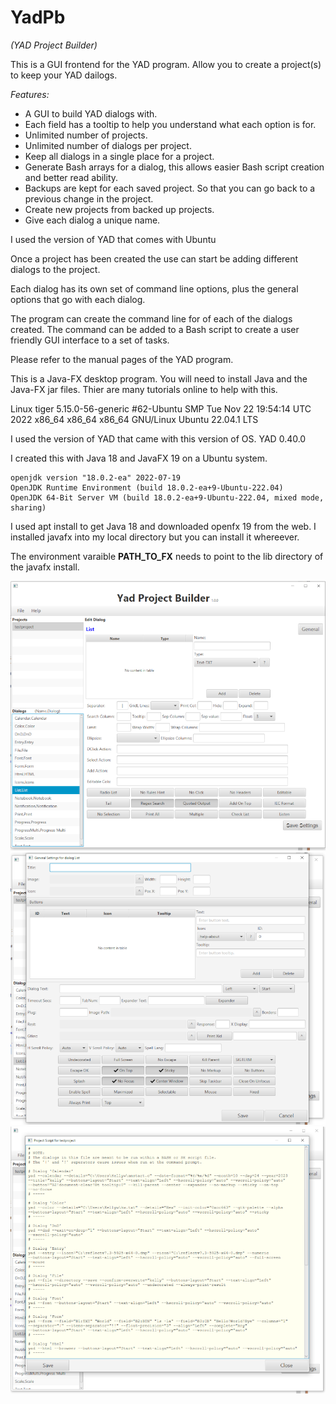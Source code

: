 # YadPb
  *(YAD Project Builder)*  

This is a GUI frontend for the YAD program.  Allow you to create a project(s) to keep your YAD dailogs.

*Features:*

- A GUI to build YAD dialogs with.
- Each field has a tooltip to help you understand what each option is for.
- Unlimited number of projects.
- Unlimited number of dialogs per project.
- Keep all dialogs in a single place for a project.
- Generate Bash arrays for a dialog, this allows easier Bash script creation and better read ability.
- Backups are kept for each saved project.  So that you can go back to a previous change in the project.
- Create new projects from backed up projects.
- Give each dialog a unique name.

I used the version of YAD that comes with Ubuntu

Once a project has been created the use can start be adding different dialogs to the project.

Each dialog has its own set of command line options, plus the general options that go with each dialog.

The program can create the command line for of each of the dialogs created.  The command can be added to a Bash script
to create a user friendly GUI interface to a set of tasks.

Please refer to the manual pages of the YAD program.

This is a Java-FX desktop program.  You will need to install Java and the Java-FX jar files.  Thier are many
tutorials online to help with this.

Linux tiger 5.15.0-56-generic #62-Ubuntu SMP Tue Nov 22 19:54:14 UTC 2022 x86\_64 x86\_64 x86\_64 GNU/Linux
Ubuntu 22.04.1 LTS

I used the version of YAD that came with this version of OS. YAD 0.40.0

I created this with Java 18 and JavaFX 19 on a Ubuntu system.

```
openjdk version "18.0.2-ea" 2022-07-19
OpenJDK Runtime Environment (build 18.0.2-ea+9-Ubuntu-222.04)
OpenJDK 64-Bit Server VM (build 18.0.2-ea+9-Ubuntu-222.04, mixed mode, sharing)
```

I used apt install to get Java 18 and downloaded openfx 19 from the web. I installed javafx into my local
directory but you can install it whereever.

The environment varaible **PATH\_TO\_FX** needs to point to the lib directory of the javafx install.


![Main S creen](src/images/yadpb-fx.png)
![General Screen](src/images/yadpb-fx-gen.png)
![Script Screen](src/images/yadpb-fx-script.png)
